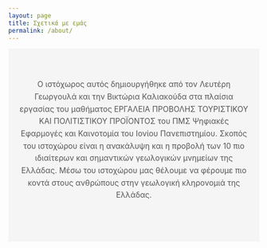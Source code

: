 ```yaml
---
layout: page
title: Σχετικά με εμάς
permalink: /about/
---
```


<div class="about"> 			
	<div class="about-section">
     <p> Ο ιστόχωρος αυτός δημιουργήθηκε από τον Λευτέρη Γεωργουλά και την Βικτώρια Καλιακούδα στα πλαίσια εργασίας του μαθήματος ΕΡΓΑΛΕΙΑ ΠΡΟΒΟΛΗΣ ΤΟΥΡΙΣΤΙΚΟΥ ΚΑΙ ΠΟΛΙΤΙΣΤΙΚΟΥ ΠΡΟΪΟΝΤΟΣ του ΠΜΣ Ψηφιακές Εφαρμογές και Καινοτομία του Ιονίου Πανεπιστημίου. Σκοπός του ιστοχώρου είναι η ανακάλυψη και η προβολή των 10 πιο ιδιαίτερων και σημαντικών γεωλογικών μνημείων της Ελλάδας. Μέσω του ιστοχώρου μας θέλουμε να φέρουμε πιο κοντά στους ανθρώπους στην γεωλογική κληρονομιά της Ελλάδας. </p>
</div>
</div>

<style>
  .about-section {
  padding: 60px 20px;
  text-align: center;
  background-color: #f5f5f5;
}


.about-section p {
  font-size: 1.1em;
  line-height: 1.6;
  color: #555555;
  max-width: 800px;
  margin: 0 auto 20px;
}
</style>
